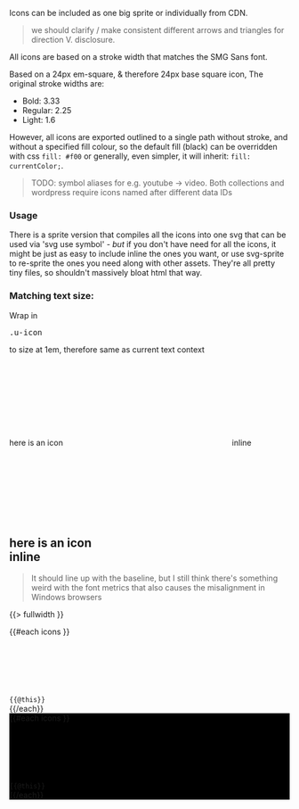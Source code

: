 Icons can be included as one big sprite or individually from CDN.

> we should clarify / make consistent different arrows and triangles for direction V. disclosure.

All icons are based on a stroke width that matches the SMG Sans font.

Based on a 24px em-square, & therefore 24px base square icon, The original stroke widths are:

- Bold: 3.33
- Regular: 2.25
- Light: 1.6

However, all icons are exported outlined to a single path without stroke, and without a specified fill colour, so the default fill (black) can be overridden with css <code>fill: #f00</code> or generally, even simpler, it will inherit: <code>fill: currentColor;</code>.

> TODO: symbol aliases for e.g. youtube -> video. Both collections and wordpress require icons named after different data IDs

### Usage

There is a sprite version that compiles all the icons into one svg that can be used via 'svg use symbol' - _but_ if you don't have need for all the icons, it might be just as easy to include inline the ones you want, or use svg-sprite to re-sprite the ones you need along with other assets. They're all pretty tiny files, so shouldn't massively bloat html that way.

### Matching text size:

Wrap in <pre>.u-icon</pre> to size at 1em, therefore same as current text context

here is an icon <span class="u-icon"><svg><use xlink:href="{{path '/assets/icons/sprite.symbol.svg#people'}}" /></svg></span>inline

## here is an icon <span class="u-icon"><svg><use xlink:href="{{path '/assets/icons/sprite.symbol.svg#3d'}}" /></svg></span>inline

> It should line up with the baseline, but I still think there's something weird with the font metrics that also causes the misalignment in Windows browsers

{{> fullwidth }}

<div class="Examplegrid Examplegrid--wrap">
{{#each icons }}
  <div class="Examplegrid__item">
    <svg style="margin: 1rem"  width="24" height="24">
      <use xlink:href="{{path '/assets/icons/sprite.symbol.svg'}}#{{ @this }}" />
    </svg>
    <svg style="margin: 1rem"  width="72" height="72">
      <use xlink:href="{{path '/assets/icons/sprite.symbol.svg'}}#{{ @this }}" />
    </svg>
    <div><code>{{@this}}</code></div>
  </div>
{{/each}}
</div>

<div class="Examplegrid Examplegrid--wrap Examplegrid--reversed" style="background: black;">
{{#each icons }}
  <div class="Examplegrid__item ">
    <svg style="margin: 1rem" width="24" height="24">
      <use xlink:href="{{path '/assets/icons/sprite.symbol.svg'}}#{{ @this }}" />
    </svg>
    <svg style="margin: 1rem"  width="72" height="72">
      <use xlink:href="{{path '/assets/icons/sprite.symbol.svg'}}#{{ @this }}" />
    </svg>
    <div><code>{{@this}}</code></div>
  </div>
{{/each}}
</div>
